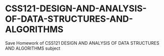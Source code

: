 # CSS121-DESIGN-AND-ANALYSIS-OF-DATA-STRUCTURES-AND-ALGORITHMS
Save Homework of CSS121 DESIGN AND ANALYSIS OF DATA STRUCTURES AND ALGORITHMS subject 

